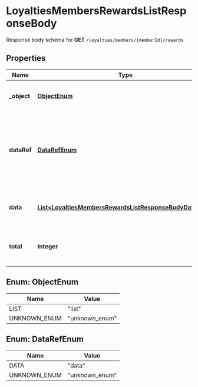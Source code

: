

# LoyaltiesMembersRewardsListResponseBody

Response body schema for **GET** `/loyalties/members/{memberId}/rewards`

## Properties

| Name | Type | Description | Notes |
|------------ | ------------- | ------------- | -------------|
|**_object** | [**ObjectEnum**](#ObjectEnum) | The type of the object represented by JSON. |  |
|**dataRef** | [**DataRefEnum**](#DataRefEnum) | Identifies the name of the attribute that contains the array of loyalty reward objects. |  |
|**data** | [**List&lt;LoyaltiesMembersRewardsListResponseBodyDataItem&gt;**](LoyaltiesMembersRewardsListResponseBodyDataItem.md) | Contains array of loyalty reward objects. |  |
|**total** | **Integer** | Total number of loyalty reward objects. |  |



## Enum: ObjectEnum

| Name | Value |
|---- | -----|
| LIST | &quot;list&quot; |
| UNKNOWN_ENUM | &quot;unknown_enum&quot; |



## Enum: DataRefEnum

| Name | Value |
|---- | -----|
| DATA | &quot;data&quot; |
| UNKNOWN_ENUM | &quot;unknown_enum&quot; |



